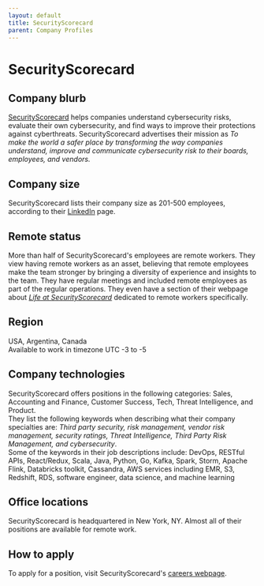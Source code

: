 ```yaml
---
layout: default
title: SecurityScorecard
parent: Company Profiles
---
```


# SecurityScorecard

## Company blurb

[SecurityScorecard](https://securityscorecard.com/) helps companies understand cybersecurity risks, evaluate their own cybersecurity, and find ways to improve their protections against cyberthreats. SecurityScorecard advertises their mission as _To make the world a safer place by transforming the way companies understand, improve and communicate cybersecurity risk to their boards, employees, and vendors._

## Company size

SecurityScorecard lists their company size as 201-500 employees, according to their [LinkedIn](https://www.linkedin.com/company/security-scorecard/) page.

## Remote status

More than half of SecurityScorecard's employees are remote workers. They view having remote workers as an asset, believing that remote employees make the team stronger by bringing a diversity of experience and insights to the team. They have regular meetings and included remote employees as part of the regular operations. They even have a section of their webpage about _[Life at SecurityScorecard](https://securityscorecard.com/company/careers/working-at-ssc)_ dedicated to remote workers specifically.

## Region

USA, Argentina, Canada  
Available to work in timezone UTC -3 to -5

## Company technologies

SecurityScorecard offers positions in the following categories: Sales, Accounting and Finance, Customer Success, Tech, Threat Intelligence, and Product.  
They list the following keywords when describing what their company specialties are: _Third party security, risk management, vendor risk management, security ratings, Threat Intelligence, Third Party Risk Management, and cybersecurity_.  
Some of the keywords in their job descriptions include: DevOps, RESTful APIs, React/Redux, Scala, Java, Python, Go, Kafka, Spark, Storm, Apache Flink, Databricks toolkit, Cassandra, AWS services including EMR, S3, Redshift, RDS, software engineer, data science, and machine learning

## Office locations

SecurityScorecard is headquartered in New York, NY. Almost all of their positions are available for remote work.

## How to apply

To apply for a position, visit SecurityScorecard's [careers webpage](https://securityscorecard.com/company/careers).

